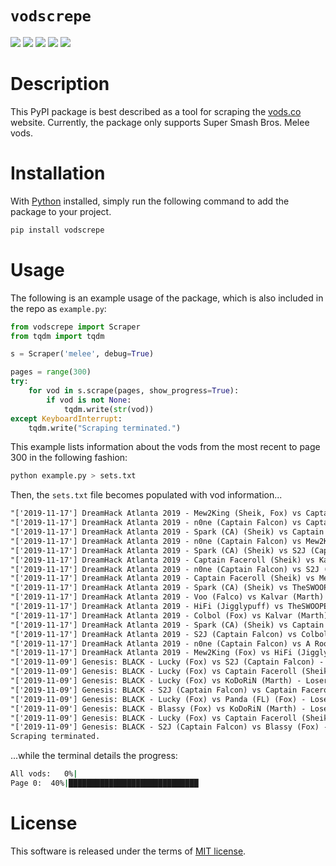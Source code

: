 # `vodscrepe`

[![](https://img.shields.io/pypi/v/vodscrepe.svg?style=flat)](https://pypi.org/pypi/vodscrepe/)
[![](https://img.shields.io/pypi/dw/vodscrepe.svg?style=flat)](https://pypi.org/pypi/vodscrepe/)
[![](https://img.shields.io/pypi/pyversions/vodscrepe.svg?style=flat)](https://pypi.org/pypi/vodscrepe/)
[![](https://img.shields.io/pypi/format/vodscrepe.svg?style=flat)](https://pypi.org/pypi/vodscrepe/)
[![](https://img.shields.io/pypi/l/vodscrepe.svg?style=flat)](https://github.com/dawsonbooth/vodscrepe/blob/master/LICENSE)

# Description

This PyPI package is best described as a tool for scraping the [vods.co](https://vods.co/) website. Currently, the package only supports Super Smash Bros. Melee vods.

# Installation

With [Python](https://www.python.org/downloads/) installed, simply run the following command to add the package to your project.

```bash
pip install vodscrepe
```

# Usage

The following is an example usage of the package, which is also included in the repo as `example.py`:

```python
from vodscrepe import Scraper
from tqdm import tqdm

s = Scraper('melee', debug=True)

pages = range(300)
try:
    for vod in s.scrape(pages, show_progress=True):
        if vod is not None:
            tqdm.write(str(vod))
except KeyboardInterrupt:
    tqdm.write("Scraping terminated.")

```

This example lists information about the vods from the most recent to page 300 in the following fashion:

```bash
python example.py > sets.txt
```

Then, the `sets.txt` file becomes populated with vod information...

```txt
"['2019-11-17'] DreamHack Atlanta 2019 - Mew2King (Sheik, Fox) vs Captain Faceroll (Sheik) - Grand Finals - Bo5"
"['2019-11-17'] DreamHack Atlanta 2019 - n0ne (Captain Falcon) vs Captain Faceroll (Sheik) - Losers Finals - Bo5"
"['2019-11-17'] DreamHack Atlanta 2019 - Spark (CA) (Sheik) vs Captain Faceroll (Sheik) - Losers Semis - Bo5"
"['2019-11-17'] DreamHack Atlanta 2019 - n0ne (Captain Falcon) vs Mew2King (Sheik) - Winners Finals - Bo5"
"['2019-11-17'] DreamHack Atlanta 2019 - Spark (CA) (Sheik) vs S2J (Captain Falcon) - Losers Quarters - Bo5"
"['2019-11-17'] DreamHack Atlanta 2019 - Captain Faceroll (Sheik) vs Kalvar (Marth) - Losers Quarters - Bo5"
"['2019-11-17'] DreamHack Atlanta 2019 - n0ne (Captain Falcon) vs S2J (Captain Falcon) - Winners Semis - Bo5"
"['2019-11-17'] DreamHack Atlanta 2019 - Captain Faceroll (Sheik) vs Mew2King (Sheik) - Winners Semis - Bo5"
"['2019-11-17'] DreamHack Atlanta 2019 - Spark (CA) (Sheik) vs TheSWOOPER (Samus) - Losers Top 8 - Bo5"
"['2019-11-17'] DreamHack Atlanta 2019 - Voo (Falco) vs Kalvar (Marth) - Losers Top 8 - Bo5"
"['2019-11-17'] DreamHack Atlanta 2019 - HiFi (Jigglypuff) vs TheSWOOPER (Samus) - Losers Round 3 - Bo5"
"['2019-11-17'] DreamHack Atlanta 2019 - Colbol (Fox) vs Kalvar (Marth) - Losers Round 3 - Bo5"
"['2019-11-17'] DreamHack Atlanta 2019 - Spark (CA) (Sheik) vs Captain Faceroll (Sheik) - Winners Quarters - Bo5"
"['2019-11-17'] DreamHack Atlanta 2019 - S2J (Captain Falcon) vs Colbol (Fox) - Winners Quarters - Bo5"
"['2019-11-17'] DreamHack Atlanta 2019 - n0ne (Captain Falcon) vs A Rookie (Mario) - Winners Quarters - Bo5"
"['2019-11-17'] DreamHack Atlanta 2019 - Mew2King (Fox) vs HiFi (Jigglypuff) - Winners Quarters - Bo5"
"['2019-11-09'] Genesis: BLACK - Lucky (Fox) vs S2J (Captain Falcon) - Grand Finals - Bo5"
"['2019-11-09'] Genesis: BLACK - Lucky (Fox) vs Captain Faceroll (Sheik) - Losers Finals - Bo5"
"['2019-11-09'] Genesis: BLACK - Lucky (Fox) vs KoDoRiN (Marth) - Losers Semis - Bo5"
"['2019-11-09'] Genesis: BLACK - S2J (Captain Falcon) vs Captain Faceroll (Sheik) - Winners Finals - Bo5"
"['2019-11-09'] Genesis: BLACK - Lucky (Fox) vs Panda (FL) (Fox) - Losers Quarters - Bo5"
"['2019-11-09'] Genesis: BLACK - Blassy (Fox) vs KoDoRiN (Marth) - Losers Quarters - Bo5"
"['2019-11-09'] Genesis: BLACK - Lucky (Fox) vs Captain Faceroll (Sheik) - Winners Semis - Bo5"
"['2019-11-09'] Genesis: BLACK - S2J (Captain Falcon) vs Blassy (Fox) - Winners Semis - Bo5"
Scraping terminated.
```

...while the terminal details the progress:

```bash
All vods:   0%|                                                             | 0/300 [00:14<?, ?pages/s]
Page 0:  40%|█████████████████████████████                                  | 24/60 [00:14<00:22,  1.62vods/s]
```

# License

This software is released under the terms of [MIT license](LICENSE).
